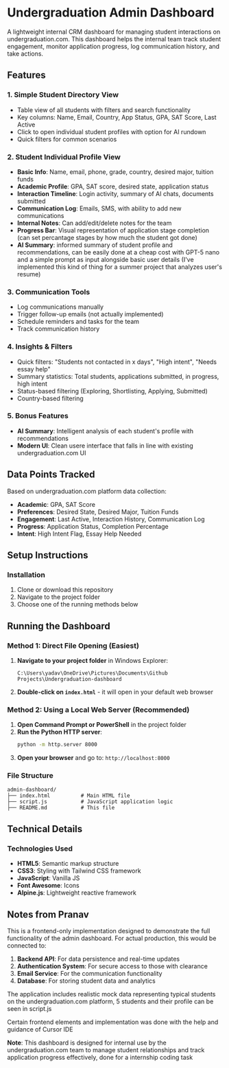 # Undergraduation Admin Dashboard

A lightweight internal CRM dashboard for managing student interactions on undergraduation.com. This dashboard helps the internal team track student engagement, monitor application progress, log communication history, and take actions.

## Features

### 1. Simple Student Directory View
- Table view of all students with filters and search functionality
- Key columns: Name, Email, Country, App Status, GPA, SAT Score, Last Active
- Click to open individual student profiles with option for AI rundown
- Quick filters for common scenarios

### 2. Student Individual Profile View
- **Basic Info**: Name, email, phone, grade, country, desired major, tuition funds
- **Academic Profile**: GPA, SAT score, desired state, application status
- **Interaction Timeline**: Login activity, summary of AI chats, documents submitted
- **Communication Log**: Emails, SMS, with ability to add new communications
- **Internal Notes**:  Can add/edit/delete notes for the team
- **Progress Bar**: Visual representation of application stage completion (can set percantage stages by how much the student got done)
- **AI Summary**: informed summary of student profile and recommendations, can be easily done at a cheap cost with GPT-5 nano and a simple prompt as input alongside basic user details (I've implemented this kind of thing for a summer project that analyzes user's resume)

### 3. Communication Tools
- Log communications manually
- Trigger follow-up emails (not actually implemented)
- Schedule reminders and tasks for the team
- Track communication history

### 4. Insights & Filters
- Quick filters: "Students not contacted in x days", "High intent", "Needs essay help"
- Summary statistics: Total students, applications submitted, in progress, high intent
- Status-based filtering (Exploring, Shortlisting, Applying, Submitted)
- Country-based filtering

### 5. Bonus Features
- **AI Summary**: Intelligent analysis of each student's profile with recommendations
- **Modern UI**: Clean usere interface that falls in line with existing undergraduation.com UI

## Data Points Tracked

Based on undergraduation.com platform data collection:
- **Academic**: GPA, SAT Score
- **Preferences**: Desired State, Desired Major, Tuition Funds
- **Engagement**: Last Active, Interaction History, Communication Log
- **Progress**: Application Status, Completion Percentage
- **Intent**: High Intent Flag, Essay Help Needed

## Setup Instructions


### Installation
1. Clone or download this repository
2. Navigate to the project folder
3. Choose one of the running methods below

## Running the Dashboard

### Method 1: Direct File Opening (Easiest)
1. **Navigate to your project folder** in Windows Explorer:
   ```
   C:\Users\yadav\OneDrive\Pictures\Documents\Github Projects\Undergraduation-dashboard
   ```
2. **Double-click on `index.html`** - it will open in your default web browser

### Method 2: Using a Local Web Server (Recommended)
1. **Open Command Prompt or PowerShell** in the project folder
2. **Run the Python HTTP server**:
   ```bash
   python -m http.server 8000
   ```
3. **Open your browser** and go to: `http://localhost:8000`

### File Structure
```
admin-dashboard/
├── index.html          # Main HTML file
├── script.js           # JavaScript application logic
├── README.md           # This file
```

## Technical Details

### Technologies Used
- **HTML5**: Semantic markup structure
- **CSS3**: Styling with Tailwind CSS framework
- **JavaScript**: Vanilla JS 
- **Font Awesome**: Icons
- **Alpine.js**: Lightweight reactive framework


## Notes from Pranav

This is a frontend-only implementation designed to demonstrate the full functionality of the admin dashboard. For actual production, this would be connected to:

1. **Backend API**: For data persistence and real-time updates
2. **Authentication System**: For secure access to those with clearance  
3. **Email Service**: For the communication functionality 
4. **Database**: For storing student data and analytics

The application includes realistic mock data representing typical students on the undergraduation.com platform, 5 students and their profile can be seen in script.js

Certain frontend elements and implementation was done with the help and guidance of Cursor IDE



**Note**: This dashboard is designed for internal use by the undergraduation.com team to manage student relationships and track application progress effectively, done for a internship coding task
